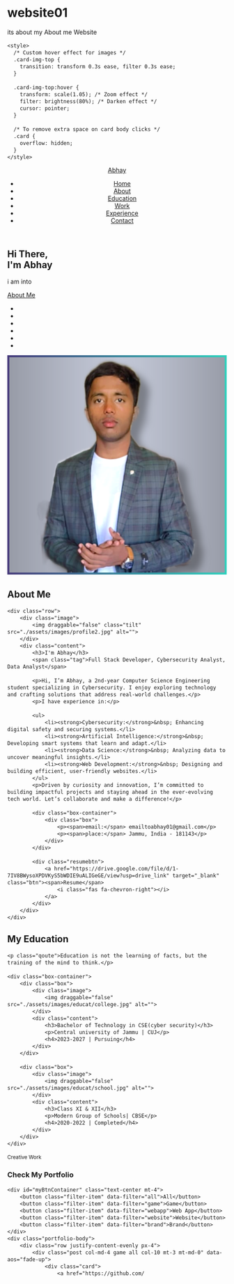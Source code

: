 # website01
its about my About me Website
<!DOCTYPE html>
<html lang="en">
<head>
    <meta charset="UTF-8">
    <meta http-equiv="X-UA-Compatible" content="IE=edge">
    <meta name="viewport" content="width=device-width, initial-scale=1.0">
    <meta name="keywords" content="itsabhayy, portfolio, Abhay, full stack dev, personal portfolio lifecodes, portfolio design, portfolio website, personal portfolio" />
    <meta name="description" content="Welcome to Abhay's Portfolio. Full-Stack Web Developer and Android App Developer" />
    <!-- Custom CSS -->
    <link rel="stylesheet" href="./assets/css/style.css">
    <!-- Font Awesome -->
    <link rel="stylesheet" href="https://cdnjs.cloudflare.com/ajax/libs/font-awesome/5.15.3/css/all.min.css" integrity="sha512-iBBXm8fW90+nuLcSKlbmrPcLa0OT92xO1BIsZ+ywDWZCvqsWgccV3gFoRBv0z+8dLJgyAHIhR35VZc2oM/gI1w==" crossorigin="anonymous" referrerpolicy="no-referrer" />
    <!-- Favicon -->
    <link id='favicon' rel="shortcut icon" href="./assets/images/favicon.png" type="image/x-png">
    <title>@itsabhayy</title>

    <style>
      /* Custom hover effect for images */
      .card-img-top {
        transition: transform 0.3s ease, filter 0.3s ease;
      }

      .card-img-top:hover {
        transform: scale(1.05); /* Zoom effect */
        filter: brightness(80%); /* Darken effect */
        cursor: pointer;
      }

      /* To remove extra space on card body clicks */
      .card {
        overflow: hidden;
      }
    </style>
</head>
<body oncontextmenu="return false">

<!-- pre loader -->
<!-- <div class="loader-container">
  <img draggable="false" src="./assets/images/preloader.gif" alt="">
</div> -->

<!-- navbar starts -->
<header>
    <a href="/" class="logo"><i class="favhand.png"></i> Abhay</a>
    <div id="menu" class="fas fa-bars"></div>
    <nav class="navbar">
        <ul>
            <li><a class="active" href="#home">Home</a></li>
            <li><a href="#about">About</a></li>
            <li><a href="#education">Education</a></li>
            <li><a href="#work">Work</a></li>
            <li><a href="#experience">Experience</a></li>
            <li><a href="#contact">Contact</a></li>
        </ul>
    </nav>
</header>
<!-- navbar ends -->

<!-- hero section starts -->
<section class="home" id="home">
    <div id="particles-js"></div>
    <div class="content">
        <h2>Hi There,<br/> I'm Abhay <span></span></h2>
        <p>i am into <span class="typing-text"></span></p>
        <a href="#about" class="btn"><span>About Me</span>
            <i class="fas fa-arrow-circle-down"></i>
        </a>
        <div class="socials">
            <ul class="social-icons">
                <li><a class="linkedin" aria-label="LinkedIn" href="https://www.linkedin.com/in/itsabhayy/" target="_blank"><i class="fab fa-linkedin"></i></a></li>
                <li><a class="github" aria-label="GitHub" href="https://github.com/itsabhayy" target="_blank"><i class="fab fa-github"></i></a></li>
                <li><a class="twitter" aria-label="Twitter" href="https://twitter.com/itsabhayy" target="_blank"><i class="fab fa-twitter"></i></a></li>
                <li><a class="telegram" aria-label="Telegram" href="https://t.me/itsabhay01" target="_blank"><i class="fab fa-telegram-plane"></i></a></li>
                <li><a class="instagram" aria-label="Instagram" href="https://www.instagram.com/itsabhayy"><i class="fab fa-instagram" target="_blank"></i></a></li>
                <li><a class="dev" aria-label="Dev" href="https://dev.to/itsabhayy" target="_blank"><i class="fab fa-dev"></i></a></li>
            </ul>
        </div>
    </div>
    <div class="image">
        <img draggable="false" class="tilt" src="./assets/images/hero.png" alt="">
    </div>
</section>
<!-- hero section ends -->

<!-- about section starts -->
<section class="about" id="about">
    <h2 class="heading"><i class="fas fa-user-alt"></i> About <span>Me</span></h2>

    <div class="row">
        <div class="image">
            <img draggable="false" class="tilt" src="./assets/images/profile2.jpg" alt="">
        </div>
        <div class="content">
            <h3>I'm Abhay</h3>
            <span class="tag">Full Stack Developer, Cybersecurity Analyst, Data Analyst</span>

            <p>Hi, I’m Abhay, a 2nd-year Computer Science Engineering student specializing in Cybersecurity. I enjoy exploring technology and crafting solutions that address real-world challenges.</p>
            <p>I have experience in:</p>

            <ul>
                <li><strong>Cybersecurity:</strong>&nbsp; Enhancing digital safety and securing systems.</li>
                <li><strong>Artificial Intelligence:</strong>&nbsp; Developing smart systems that learn and adapt.</li>
                <li><strong>Data Science:</strong>&nbsp; Analyzing data to uncover meaningful insights.</li>
                <li><strong>Web Development:</strong>&nbsp; Designing and building efficient, user-friendly websites.</li>
            </ul>
            <p>Driven by curiosity and innovation, I’m committed to building impactful projects and staying ahead in the ever-evolving tech world. Let’s collaborate and make a difference!</p>

            <div class="box-container">
                <div class="box">
                    <p><span>email:</span> emailtoabhay01@gmail.com</p>
                    <p><span>place:</span> Jammu, India - 181143</p>
                </div>
            </div>

            <div class="resumebtn">
                <a href="https://drive.google.com/file/d/1-7IV8BWysoXPDVKyS5bWDIE9uALIGeGE/view?usp=drive_link" target="_blank" class="btn"><span>Resume</span>
                    <i class="fas fa-chevron-right"></i>
                </a>
            </div>
        </div>
    </div>
</section>
<!-- about section ends -->

<!-- education section starts -->
<section class="education" id="education">
    <h1 class="heading"><i class="fas fa-graduation-cap"></i> My <span>Education</span></h1>

    <p class="qoute">Education is not the learning of facts, but the training of the mind to think.</p>

    <div class="box-container">
        <div class="box">
            <div class="image">
                <img draggable="false" src="./assets/images/educat/college.jpg" alt="">
            </div>
            <div class="content">
                <h3>Bachelor of Technology in CSE(cyber security)</h3>
                <p>Central university of Jammu | CUJ</p>
                <h4>2023-2027 | Pursuing</h4>
            </div>
        </div>

        <div class="box">
            <div class="image">
                <img draggable="false" src="./assets/images/educat/school.jpg" alt="">
            </div>
            <div class="content">
                <h3>Class XI & XII</h3>
                <p>Modern Group of Schools| CBSE</p>
                <h4>2020-2022 | Completed</h4>
            </div>
        </div>
    </div>
</section>
<!-- education section ends -->

<!-- portfolio section starts here -->
<section class="portfolio" id="portfolio">
    <div class="heading text-center pt-5">
        <small>Creative Work</small>
        <h3>Check My Portfolio</h3>
    </div>

    <div id="myBtnContainer" class="text-center mt-4">
        <button class="filter-item" data-filter="all">All</button>
        <button class="filter-item" data-filter="game">Game</button>
        <button class="filter-item" data-filter="webapp">Web App</button>
        <button class="filter-item" data-filter="website">Website</button>
        <button class="filter-item" data-filter="brand">Brand</button>
    </div>
    <div class="portfolio-body">
        <div class="row justify-content-evenly px-4">
            <div class="post col-md-4 game all col-10 mt-3 mt-md-0" data-aos="fade-up">
                <div class="card">
                    <a href="https://github.com/

